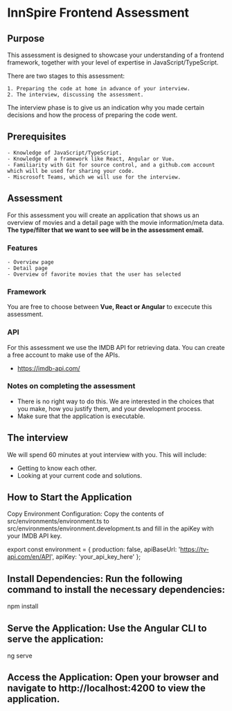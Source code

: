 # InnSpire Frontend Assessment

## Purpose
This assessment is designed to showcase your understanding of a frontend framework, together with your level of expertise in JavaScript/TypeScript.

There are two stages to this assessment:

    1. Preparing the code at home in advance of your interview.
    2. The interview, discussing the assessment.

The interview phase is to give us an indication why you made certain decisions and how the process of preparing the code went.

## Prerequisites

    - Knowledge of JavaScript/TypeScript.
    - Knowledge of a framework like React, Angular or Vue.
    - Familiarity with Git for source control, and a github.com account which will be used for sharing your code.
    - Miscrosoft Teams, which we will use for the interview.

## Assessment
For this assessment you will create an application that shows us an overview of movies and a detail page with the movie information/meta data. **The type/filter that we want to see will be in the assessment email.**

### Features

    - Overview page
    - Detail page
    - Overview of favorite movies that the user has selected

### Framework

You are free to choose between **Vue, React or Angular** to excecute this assessment.

### API

For this assessment we use the IMDB API for retrieving data. You can create a free account to make use of the APIs.

- https://imdb-api.com/

### Notes on completing the assessment
- There is no right way to do this. We are interested in the choices that you make, how you justify them, and your development process.
- Make sure that the application is executable.

## The interview

We will spend 60 minutes at yout interview with you. This will include:
- Getting to know each other.
- Looking at your current code and solutions.

## How to Start the Application
Copy Environment Configuration: Copy the contents of src/environments/environment.ts to src/environments/environment.development.ts and fill in the apiKey with your IMDB API key.  

export const environment = {
production: false,
apiBaseUrl: 'https://tv-api.com/en/API',
apiKey: 'your_api_key_here'
};

## Install Dependencies: Run the following command to install the necessary dependencies:  

npm install

## Serve the Application: Use the Angular CLI to serve the application:  

ng serve

## Access the Application: Open your browser and navigate to http://localhost:4200 to view the application.



